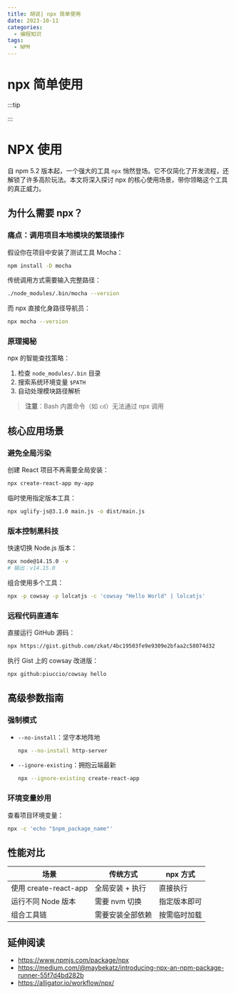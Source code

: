 ```yaml
---
title: 胡说| npx 简单使用
date: 2023-10-11
categories:
  - 编程知识
tags:
  - NPM
---
```


# npx 简单使用

:::tip



:::

# NPX 使用

自 npm 5.2 版本起，一个强大的工具 `npx` 悄然登场。它不仅简化了开发流程，还解锁了许多高阶玩法。本文将深入探讨 npx 的核心使用场景，带你领略这个工具的真正威力。





## 为什么需要 npx？

### 痛点：调用项目本地模块的繁琐操作
假设你在项目中安装了测试工具 Mocha：

```bash
npm install -D mocha
```

传统调用方式需要输入完整路径：

```bash
./node_modules/.bin/mocha --version
```

而 npx 直接化身路径导航员：

```bash
npx mocha --version
```



### 原理揭秘

npx 的智能查找策略：
1. 检查 `node_modules/.bin` 目录
2. 搜索系统环境变量 `$PATH`
3. 自动处理模块路径解析

> **注意**：Bash 内置命令（如 `cd`）无法通过 npx 调用



## 核心应用场景

### 避免全局污染
创建 React 项目不再需要全局安装：

```bash
npx create-react-app my-app
```

临时使用指定版本工具：

```bash
npx uglify-js@3.1.0 main.js -o dist/main.js
```

### 版本控制黑科技
快速切换 Node.js 版本：

```bash
npx node@14.15.0 -v
# 输出：v14.15.0
```

组合使用多个工具：

```bash
npx -p cowsay -p lolcatjs -c 'cowsay "Hello World" | lolcatjs'
```



### 远程代码直通车

直接运行 GitHub 源码：

```bash
npx https://gist.github.com/zkat/4bc19503fe9e9309e2bfaa2c58074d32
```

执行 Gist 上的 cowsay 改进版：

```bash
npx github:piuccio/cowsay hello
```



## 高级参数指南

### 强制模式
- `--no-install`：坚守本地阵地  
  ```bash
  npx --no-install http-server
  ```
- `--ignore-existing`：拥抱云端最新  
  ```bash
  npx --ignore-existing create-react-app
  ```

### 环境变量妙用
查看项目环境变量：

```bash
npx -c 'echo "$npm_package_name"'
```



## 性能对比

| 场景                  | 传统方式         | npx 方式     |
| --------------------- | ---------------- | ------------ |
| 使用 create-react-app | 全局安装 + 执行  | 直接执行     |
| 运行不同 Node 版本    | 需要 nvm 切换    | 指定版本即可 |
| 组合工具链            | 需要安装全部依赖 | 按需临时加载 |



## 延伸阅读

- https://www.npmjs.com/package/npx
- https://medium.com/@maybekatz/introducing-npx-an-npm-package-runner-55f7d4bd282b
- https://alligator.io/workflow/npx/
